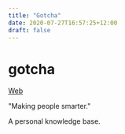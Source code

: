 ```yaml
---
title: "Gotcha"
date: 2020-07-27T16:57:25+12:00
draft: false
---
```


# gotcha

[Web](https://gotcha.guyirvine.com/)

"Making people smarter."

A personal knowledge base.
